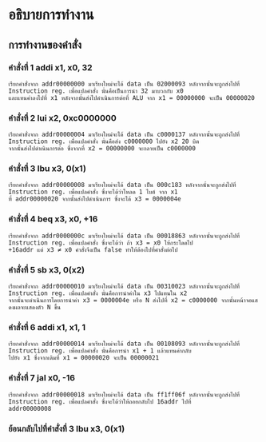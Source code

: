 # อธิบายการทำงาน
## การทำงานของคำสั่ง
### คำสั่งที่ 1 addi x1, x0, 32
    เรียกคำสั่งจาก addr00000000 มาเรียงใหม่จะได้ data เป็น 02000093 หลังจากนั้นจะถูกส่งไปที่ Instruction reg. เพื่อแปลคำสั่ง นั่นคือเป็นการนำ 32 มาบวกกับ x0
    และแทนค่าลงไปที่ x1 หลังจากนั้นส่งไปดำเนินการต่อที่ ALU จาก x1 = 00000000 จะเป็น 00000020
### คำสั่งที่ 2 lui x2, 0xc0000000
    เรียกคำสั่งจาก addr00000004 มาเรียงใหม่จะได้ data เป็น c0000137 หลังจากนั้นจะถูกส่งไปที่ Instruction reg. เพื่อแปลคำสั่ง นั่นคือส่ง c0000000 ไปยัง x2 20 บิต
    จากนั้นส่งไปดำเนินการต่อ ซึ่งจากที่ x2 = 00000000 จะกลายเป็น c0000000
### คำสั่งที่ 3 lbu x3, 0(x1)
    เรียกคำสั่งจาก addr00000008 มาเรียงใหม่จะได้ data เป็น 000c183 หลังจากนั้นจะถูกส่งไปที่ Instruction reg. เพื่อแปลคำสั่ง ซึ่งจะได้ว่าโหลด 1 ไบต์ จาก x1
    ที่ addr00000020 จากนั้นส่งไปดำเนินการ ซึ่งจะได้ x3 = 0000004e
### คำสั่งที่ 4 beq x3, x0, +16
    เรียกคำสั่งจาก addr0000000c มาเรียงใหม่จะได้ data เป็น 00018863 หลังจากนั้นจะถูกส่งไปที่ Instruction reg. เพื่อแปลคำสั่ง ซึ่งจะได้ว่า ถ้า x3 = x0 ให้กระโดดไป
    +16addr แต่ x3 ≠ x0 คำสั่งจึงเป็น false ทำให้ต้องไปที่คำสั่งต่อไป
### คำสั่งที่ 5 sb x3, 0(x2)
    เรียกคำสั่งจาก addr00000010 มาเรียงใหม่จะได้ data เป็น 00310023 หลังจากนั้นจะถูกส่งไปที่ Instruction reg. เพื่อแปลคำสั่ง นั่นคือการนำค่าใน x3 ไปแทนใน x2
    จากนั้นจะดำเนินการโดยการนำค่า x3 = 0000004e หรือ N ส่งไปที่ x2 = c0000000 จากนั้นหน้าจอแสดงผลจะแสดงตัว N ขึ้น
### คำสั่งที่ 6 addi x1, x1, 1
    เรียกคำสั่งจาก addr00000014 มาเรียงใหม่จะได้ data เป็น 00108093 หลังจากนั้นจะถูกส่งไปที่ Instruction reg. เพื่อแปลคำสั่ง นั่นคือการนำ x1 + 1 แล้วแทนค่ากลับ
    ไปยัง x1 ซึ่งจากเดิมที่ x1 = 00000020 จะเป็น 00000021
### คำสั่งที่ 7 jal x0, -16
    เรียกคำสั่งจาก addr00000018 มาเรียงใหม่จะได้ data เป็น ff1ff06f หลังจากนั้นจะถูกส่งไปที่ Instruction reg. เพื่อแปลคำสั่ง ซึ่งจะได้ว่าให้ถอยกลับไป 16addr ไปที่
    addr00000008
### ย้อนกลับไปที่คำสั่งที่ 3 lbu x3, 0(x1)
